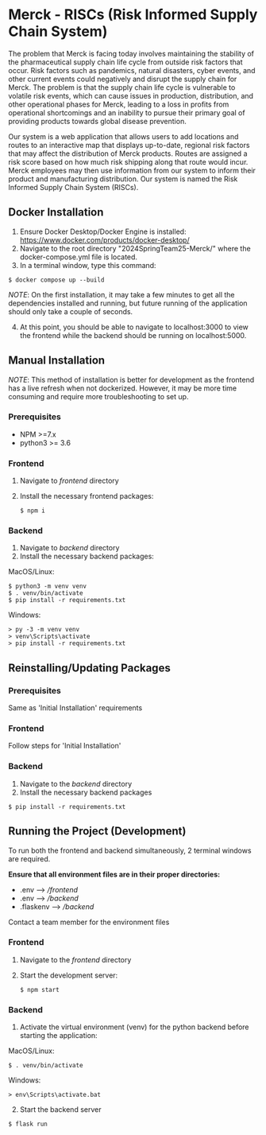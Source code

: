 # Merck - RISCs (Risk Informed Supply Chain System)
The problem that Merck is facing today involves maintaining the stability of the pharmaceutical supply chain life cycle from outside risk factors that occur. Risk factors such as pandemics, natural disasters, cyber events, and other current events could negatively and disrupt the supply chain for Merck. The problem is that the supply chain life cycle is vulnerable to volatile risk events, which can cause issues in production, distribution, and other operational phases for Merck, leading to a loss in profits from operational shortcomings and an inability to pursue their primary goal of providing products towards global disease prevention.

Our system is a web application that allows users to add locations and routes to an interactive map that displays up-to-date, regional risk factors that may affect the distribution of Merck products. Routes are assigned a risk score based on how much risk shipping along that route would incur. Merck employees may then use information from our system to inform their product and manufacturing distribution. Our system is named the Risk Informed Supply Chain System (RISCs).


## Docker Installation
1. Ensure Docker Desktop/Docker Engine is installed: https://www.docker.com/products/docker-desktop/
2. Navigate to the root directory "2024SpringTeam25-Merck/" where the docker-compose.yml file is located.
3. In a terminal window, type this command:

```
$ docker compose up --build
```

*NOTE*: On the first installation, it may take a few minutes to get all the dependencies installed and running, but future running of the application should only take a couple of seconds.

4. At this point, you should be able to navigate to localhost:3000 to view the frontend while the backend should be running on localhost:5000.

## Manual Installation
*NOTE*: This method of installation is better for development as the frontend has a live refresh when not dockerized. However, it may be more time consuming and require more troubleshooting to set up.

### Prerequisites
- NPM >=7.x
- python3 >= 3.6

### Frontend

1. Navigate to *frontend* directory
2. Install the necessary frontend packages:

    ```
    $ npm i
    ```

### Backend

1. Navigate to *backend* directory
2. Install the necessary backend packages:

MacOS/Linux: 
```
$ python3 -m venv venv
$ . venv/bin/activate
$ pip install -r requirements.txt
```

Windows: 
```
> py -3 -m venv venv
> venv\Scripts\activate
> pip install -r requirements.txt
```

## Reinstalling/Updating Packages

### Prerequisites
Same as 'Initial Installation' requirements

### Frontend
Follow steps for 'Initial Installation'

### Backend

1. Navigate to the *backend* directory
2. Install the necessary backend packages

```
$ pip install -r requirements.txt
```

## Running the Project (Development)

To run both the frontend and backend simultaneously, 2 terminal windows are required.

**Ensure that all environment files are in their proper directories:**

- .env --> */frontend*
- .env --> */backend*
- .flaskenv --> */backend*

Contact a team member for the environment files


### Frontend
1. Navigate to the *frontend* directory
3. Start the development server:

    ```
    $ npm start
    ```

### Backend
1. Activate the virtual environment (venv) for the python backend before starting the application: 
    
MacOS/Linux: 

```
$ . venv/bin/activate
```

Windows:
```
> env\Scripts\activate.bat
```

2. Start the backend server
```
$ flask run
```
